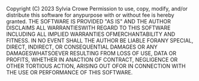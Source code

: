 Copyright (C) 2023 Sylvia Crowe
Permission to use, copy, modify, and/or distribute this software for anypurpose with or without fee is hereby granted.
THE SOFTWARE IS PROVIDED "AS IS" AND THE AUTHOR DISCLAIMS ALL WARRANTIESWITH REGARD TO THIS SOFTWARE INCLUDING ALL IMPLIED WARRANTIES OFMERCHANTABILITY AND FITNESS. IN NO EVENT SHALL THE AUTHOR BE LIABLE FORANY SPECIAL, DIRECT, INDIRECT, OR CONSEQUENTIAL DAMAGES OR ANY DAMAGESWHATSOEVER RESULTING FROM LOSS OF USE, DATA OR PROFITS, WHETHER IN ANACTION OF CONTRACT, NEGLIGENCE OR OTHER TORTIOUS ACTION, ARISING OUT OFOR IN CONNECTION WITH THE USE OR PERFORMANCE OF THIS SOFTWARE.
